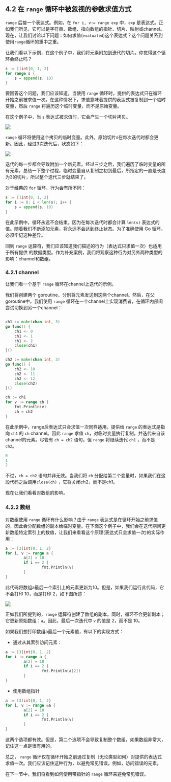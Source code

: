 ## 4.2 在 `range` 循环中被忽视的参数求值方式

`range` 后接一个表达式。例如，在 `for i, v:= range exp` 中，`exp` 是表达式。正如我们所见，它可以是字符串、数组、指向数组的指针、切片、映射或channel。现在，让我们讨论以下问题：如何求值(`evaluated`)这个表达式？这个问题关系到使用`range`循环的重中之重。

让我们看以下示例，在这个例子中，我们将元素附加到迭代的切片。你觉得这个循环会终止吗？

```go
s := []int{0, 1, 2}
for range s {
    s = append(s, 10)
}
```

要回答这个问题，我们应该知道，当使用 `range` 循环时，提供的表达式只在循环开始之前被求值一次。在这种情况下，求值意味着提供的表达式被复制到一个临时变量，然后 `range` 将遍历这个临时变量，而不是原始变量。

在这个例子中，当 `s` 表达式被求值时，它会产生一个切片拷贝。

![](https://img.exciting.net.cn/30.png)

`range` 循环将使用这个拷贝的临时变量。此外，原始切片s在每次迭代时都会更新。因此，经过3次迭代后，状态如下：

![](https://img.exciting.net.cn/31.png)

迭代的每一步都会导致附加一个新元素。经过三步之后，我们遍历了临时变量的所有元素。总结一下整个过程，临时变量自从复制之初到最后，所指定的一直是长度为3的切片，所以整个迭代三步就结束了。

对于经典的 `for` 循环，行为会有所不同：

```go
s := []int{0, 1, 2}
for i := 0; i < len(s); i++ {
    s = append(s, 10)
}
```

在此示例中，循环永远不会结束。因为在每次迭代时都会计算 `len(s)` 表达式的值。随着我们不断添加元素，将永远不会达到终止状态。为了准确使用 Go 循环，必须牢记这种差异。

回到 `range` 运算符，我们应该知道我们描述的行为（表达式只求值一次）也适用于所有提供 的数据类型。作为补充案例，我们将观察这种行为对另外两种类型的影响：channel和数组。

### 4.2.1 channel

让我们看一个基于 `range` 循环在channel上迭代的示例。

我们将创建两个 goroutine，分别将元素发送到这两个channel。然后，在父 goroutine中，我们使用 `range` 循环在一个channel上实现消费者，在循环内部间尝试切换到另一个channel：

```go

ch1 := make(chan int, 3)
go func() {
    ch1 <- 0
    ch1 <- 1
    ch1 <- 2
    close(ch1)
}()

ch2 := make(chan int, 3)
go func() {
    ch2 <- 10
    ch2 <- 11
    ch2 <- 12
    close(ch2)
}()

ch := ch1
for v := range ch {
    fmt.Println(v)
    ch = ch2
}
```

在此示例中，range后表达式只会求值一次同样适用。提供给 `range` 的表达式是指向 `ch1` 的 `ch` channel。因此 `range` 求值 `ch`，对临时变量执行复制，并迭代来自该channel的元素。尽管有 `ch = ch2` 语句，但 `range` 将继续迭代 `ch1` ，而不是 `ch2`。

```go
0
1
2
```

不过，`ch = ch2` 语句并非无效。当我们将 `ch` 分配给第二个变量时，如果我们在这段代码之后调用`close(ch)` ，它将关闭ch2，而不是ch1。

现在让我们看看对数组的影响。

### 4.2.2 数组

对数组使用 `range` 循环有什么影响？由于 `range` 表达式是在循环开始之前求值的，因此会分配数组的副本给临时变量。在下面这个例子中，我们会在迭代期间更新数组特定索引上的数值，让我们来看看这个原理(表达式只会求值一次)的实际作用：

```go
a := [3]int{0, 1, 2}
for i, v := range a {
        a[2] = 10
        if i == 2 {
                fmt.Println(v)
        }
}
```

此代码将数组a最后一个索引上的元素更新为10。但是，如果我们运行此代码，它不会打印 10，而是打印 2，如下图所述：

![](https://img.exciting.net.cn/32.png)

正如我们所提到的，`range` 运算符创建了数组的副本。同时，循环不会更新副本；它更新原始数组：`a`。因此，最后一次迭代中 `v` 的值是 2，而不是 10。

如果我们想打印数组a最后一个元素值，有以下的实现方式：
* 通过从其索引访问元素：
```go
a := [3]int{0, 1, 2}
for i := range a {
        a[2] = 10
        if i == 2 {
                fmt.Println(a[2])
        }
}
```
* 使用数组指针
```go
a := [3]int{0, 1, 2}
for i, v := range &a {
        a[2] = 10
        if i == 2 {
                fmt.Println(v)
        }
}
```

这两个选项都有效。但是，第二个选项不会导致复制整个数组，如果数组非常大，记住这一点是很有用的。

总之， `range` 循环仅在循环开始之前通过复制（无论类型如何）对提供的表达式求值一次。我们应该记住这种行为，以避免常见错误，例如，访问错误的元素。

在下一节中，我们将看到如何使用带指针的 `range` 循环来避免常见错误。